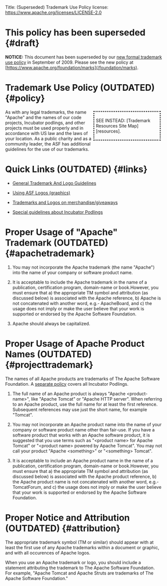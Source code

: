Title: (Superseded) Trademark Use Policy
license: https://www.apache.org/licenses/LICENSE-2.0


# This policy has been superseded  {#draft}

**NOTICE:** This document has been superseded by our [new formal trademark
use policy](/foundation/marks) in September of 2009.
Please see the new policy at
[https://www.apache.org/foundation/marks](/foundation/marks).

# Trademark Use Policy (OUTDATED)  {#policy}

<div class=".pull-right" style="float:right; border-style:dotted; width:200px; padding:5px; margin:5px">

SEE INSTEAD: [Trademark Resources Site Map][resources].

</div>

As with any legal trademarks, the name "Apache" and the names of our code
projects, Incubator podlings, and other projects must be used properly and
in accordance with US law and the laws of your location. As a public
charity and as a community leader, the ASF has additional guidelines for
the use of our trademarks.

# Quick Links (OUTDATED)  {#links}

-  [General Trademark And Logo Guidelines](index.html) 

-  [Using ASF Logos (graphics)](logos.html) 

-  [Trademarks and Logos on merchandise/giveaways](merchandise.html) 

-  [Special guidelines about Incubator
Podlings](http://incubator.apache.org/guides/branding.html) 

# Proper Usage of "Apache" Trademark (OUTDATED)  {#apachetrademark}

1. You may not incorporate the Apache trademark (the name "Apache") into
the name of your company or software product name.

1. It is acceptable to include the Apache trademark in the name of a
publication, certification program, domain-name or book.However, you must
ensure that a) the appropriate TM symbol and attribution (as discussed
below) is associated with the Apache reference, b) Apache is not
concatenated with another word, e.g.- ApacheBoard, and c) the usage does
not imply or make the user believe that your work is supported or endorsed
by the Apache Software Foundation.

1. Apache should always be capitalized.

# Proper Usage of Apache Product Names (OUTDATED)  {#projecttrademark}

The names of all Apache products are trademarks of The Apache Software
Foundation. A [separate
policy](http://incubator.apache.org/guides/branding.html) covers all
Incubator Podlings.

1. The full name of an Apache product is always "Apache
&lt;product-name&gt;", like "Apache Tomcat" or "Apache HTTP server". When
referring to an Apache product, use the full name for at least the first
reference. Subsequent references may use just the short name, for example
"Tomcat".

1. You may not incorporate an Apache product name into the name of your
company or software product name other than fair-use. If you have a
software product that works with an Apache software product, it is
suggested that you use terms such as "&lt;product name&gt; for Apache
Tomcat" or "&lt;product name&gt; powered by Apache Tomcat". You may not
call your product "Apache &lt;something&gt;" or "&lt;something&gt; Tomcat".

1. It is acceptable to include an Apache product name in the name of a
publication, certification program, domain-name or book.However, you must
ensure that a) the appropriate TM symbol and attribution (as discussed
below) is associated with the Apache product reference, b) the Apache
product name is not concatenated with another word, e.g.- TomcatForum, and
c) the usage does not imply or make the user believe that your work is
supported or endorsed by the Apache Software Foundation.

# Proper Notice and Attribution (OUTDATED)  {#attribution}

The appropriate trademark symbol (TM or similar) should appear with at
least the first use of any Apache trademarks within a document or graphic,
and with all occurences of Apache logos.

When you use an Apache trademark or logo, you should include a statement
attributing the trademark to The Apache Software Foundation. For example,
"Apache Tomcat and Apache Struts are trademarks of The Apache Software
Foundation."

